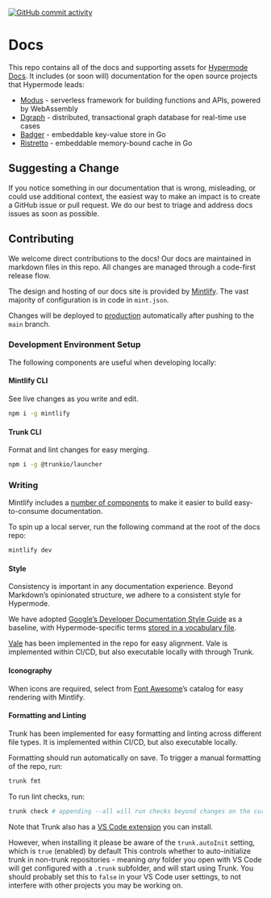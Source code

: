 <!-- markdownlint-disable first-line-heading -->

[![GitHub commit activity](https://img.shields.io/github/commit-activity/m/hypermodeinc/docs)](https://github.com/hypermodeinc/docs/commits/main/)

# Docs

This repo contains all of the docs and supporting assets for
[Hypermode Docs](https://docs.hypermode.com). It includes (or soon will)
documentation for the open source projects that Hypermode leads:

- [Modus](https://github.com/hypermodeinc/modus) - serverless framework for
  building functions and APIs, powered by WebAssembly
- [Dgraph](https://github.com/dgraph-io/dgraph) - distributed, transactional
  graph database for real-time use cases
- [Badger](https://github.com/dgraph-io/badger) - embeddable key-value store in
  Go
- [Ristretto](https://github.com/dgraph-io/ristretto) - embeddable memory-bound
  cache in Go

## Suggesting a Change

If you notice something in our documentation that is wrong, misleading, or could
use additional context, the easiest way to make an impact is to create a GitHub
issue or pull request. We do our best to triage and address docs issues as soon
as possible.

## Contributing

We welcome direct contributions to the docs! Our docs are maintained in markdown
files in this repo. All changes are managed through a code-first release flow.

The design and hosting of our docs site is provided by
[Mintlify](https://mintlify.com/). The vast majority of configuration is in code
in `mint.json`.

Changes will be deployed to [production](https://docs.hypermode.com)
automatically after pushing to the `main` branch.

### Development Environment Setup

The following components are useful when developing locally:

#### Mintlify CLI

See live changes as you write and edit.

```bash
npm i -g mintlify
```

#### Trunk CLI

Format and lint changes for easy merging.

```bash
npm i -g @trunkio/launcher
```

### Writing

Mintlify includes a
[number of components](https://mintlify.com/docs/content/components/accordions)
to make it easier to build easy-to-consume documentation.

To spin up a local server, run the following command at the root of the docs
repo:

```bash
mintlify dev
```

#### Style

Consistency is important in any documentation experience. Beyond Markdown’s
opinionated structure, we adhere to a consistent style for Hypermode.

We have adopted
[Google’s Developer Documentation Style Guide](https://developers.google.com/style/)
as a baseline, with Hypermode-specific terms
[stored in a vocabulary file](./styles/config/vocabularies/general/accept.txt).

[Vale](https://vale.sh/) has been implemented in the repo for easy alignment.
Vale is implemented within CI/CD, but also executable locally with through
Trunk.

#### Iconography

When icons are required, select from
[Font Awesome](https://fontawesome.com/icons)’s catalog for easy rendering with
Mintlify.

#### Formatting and Linting

Trunk has been implemented for easy formatting and linting across different file
types. It is implemented within CI/CD, but also executable locally.

Formatting should run automatically on save. To trigger a manual formatting of
the repo, run:

```bash
trunk fmt
```

To run lint checks, run:

```bash
trunk check # appending --all will run checks beyond changes on the current branch
```

Note that Trunk also has a
[VS Code extension](https://marketplace.visualstudio.com/items?itemName=Trunk.io)
you can install.

However, when installing it please be aware of the `trunk.autoInit` setting,
which is `true` (enabled) by default This controls whether to auto-initialize
trunk in non-trunk repositories - meaning _any_ folder you open with VS Code
will get configured with a `.trunk` subfolder, and will start using Trunk. You
should probably set this to `false` in your VS Code user settings, to not
interfere with other projects you may be working on.
